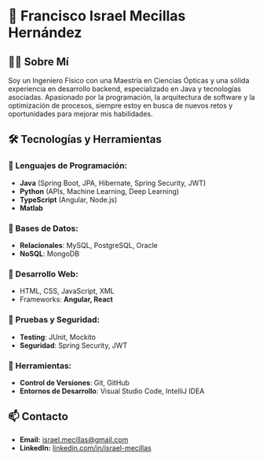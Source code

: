  # 🚀 Francisco Israel Mecillas Hernández

## 👨‍💻 Sobre Mí
Soy un Ingeniero Físico con una Maestría en Ciencias Ópticas y una sólida experiencia en desarrollo backend, especializado en Java y tecnologías asociadas. Apasionado por la programación, la arquitectura de software y la optimización de procesos, siempre estoy en busca de nuevos retos y oportunidades para mejorar mis habilidades.

## 🛠️ Tecnologías y Herramientas

### 📌 Lenguajes de Programación:
- **Java** (Spring Boot, JPA, Hibernate, Spring Security, JWT)
- **Python** (APIs, Machine Learning, Deep Learning)
- **TypeScript** (Angular, Node.js)
- **Matlab**

### 📌 Bases de Datos:
- **Relacionales**: MySQL, PostgreSQL, Oracle
- **NoSQL**: MongoDB

### 📌 Desarrollo Web:
- HTML, CSS, JavaScript, XML
- Frameworks: **Angular, React**

### 📌 Pruebas y Seguridad:
- **Testing**: JUnit, Mockito
- **Seguridad**: Spring Security, JWT

### 📌 Herramientas:
- **Control de Versiones**: Git, GitHub
- **Entornos de Desarrollo**: Visual Studio Code, IntelliJ IDEA

## 📫 Contacto
- **Email:** [israel.mecillas@gmail.com](mailto:israel.mecillas@gmail.com)
- **LinkedIn:** [linkedin.com/in/israel-mecillas](https://www.linkedin.com/in/israel-mecillas/)

